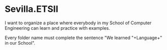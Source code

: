 Sevilla.ETSII
=============

I want to organize a place where everybody in my School of Computer Engineering can learn and practice with examples.

Every folder name must complete the sentence "We learned "+Language+" in our School".
